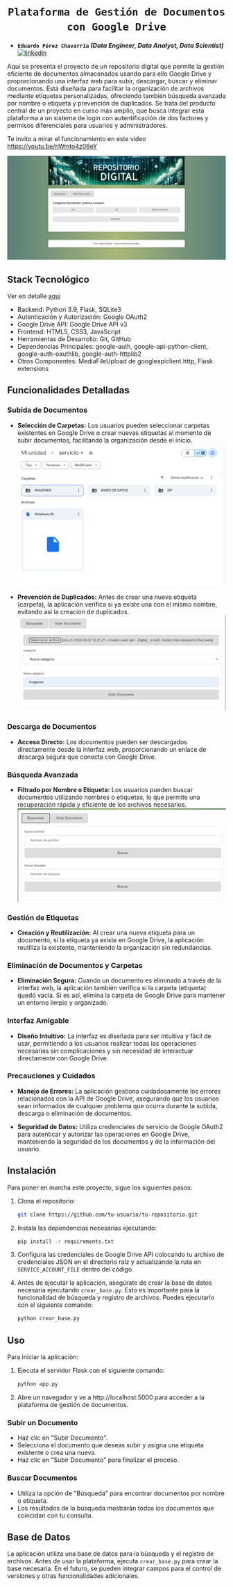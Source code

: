 # <h1 align="center">**`Plataforma de Gestión de Documentos con Google Drive`**</h1>
* **`Eduardo Pérez Chavarría` _(Data Engineer, Data Analyst, Data Scientist)_**   [![linkedin](https://img.shields.io/badge/linkedin-0077B5?style=for-the-badge&logo=linkedin&logoColor=white)](https://www.linkedin.com/in/eduardo-perez-chavarria/)

Aquí se presenta el proyecto de un repositorio digital que permite la gestión eficiente de documentos almacenados usando para ello Google Drive y proporcionando una interfaz web para subir, descargar, buscar y eliminar documentos. Está diseñada para facilitar la organización de archivos mediante etiquetas personalizadas, ofreciendo también búsqueda avanzada por nombre o etiqueta y prevención de duplicados. Se trata del producto central de un proyecto en curso más amplio, que busca integrar esta plataforma a un sistema de login con autentificación de dos factores y permisos diferenciales para usuarios y administradores. 

Te invito a mirar el funcionamiento en este video https://youtu.be/nWmto4z06eY

![repositorio](imagenes/repositorio.png)


## Stack Tecnológico
Ver en detalle [aqui](stack_tecnologico.md)
- Backend: Python 3.9, Flask, SQLite3
- Autenticación y Autorización: Google OAuth2
- Google Drive API: Google Drive API v3
- Frontend: HTML5, CSS3, JavaScript
- Herramientas de Desarrollo: Git, GitHub
- Dependencias Principales: google-auth, google-api-python-client, google-auth-oauthlib, google-auth-httplib2
- Otros Componentes: MediaFileUpload de googleapiclient.http, Flask extensions


## Funcionalidades Detalladas

### Subida de Documentos

- **Selección de Carpetas:** Los usuarios pueden seleccionar carpetas existentes en Google Drive o crear nuevas etiquetas al momento de subir documentos, facilitando la organización desde el inicio.
![repositorio](imagenes/drive.png)

- **Prevención de Duplicados:** Antes de crear una nueva etiqueta (carpeta), la aplicación verifica si ya existe una con el mismo nombre, evitando así la creación de duplicados.
![subida](imagenes/subir.png)
### Descarga de Documentos

- **Acceso Directo:** Los documentos pueden ser descargados directamente desde la interfaz web, proporcionando un enlace de descarga segura que conecta con Google Drive.

### Búsqueda Avanzada

- **Filtrado por Nombre o Etiqueta:** Los usuarios pueden buscar documentos utilizando nombres o etiquetas, lo que permite una recuperación rápida y eficiente de los archivos necesarios.
![repositorio](imagenes/Busquedas.png)

### Gestión de Etiquetas

- **Creación y Reutilización:** Al crear una nueva etiqueta para un documento, si la etiqueta ya existe en Google Drive, la aplicación reutiliza la existente, manteniendo la organización sin redundancias.

### Eliminación de Documentos y Carpetas

- **Eliminación Segura:** Cuando un documento es eliminado a través de la interfaz web, la aplicación también verifica si la carpeta (etiqueta) quedó vacía. Si es así, elimina la carpeta de Google Drive para mantener un entorno limpio y organizado.

### Interfaz Amigable

- **Diseño Intuitivo:** La interfaz es diseñada para ser intuitiva y fácil de usar, permitiendo a los usuarios realizar todas las operaciones necesarias sin complicaciones y sin necesidad de interactuar directamente con Google Drive.

### Precauciones y Cuidados

- **Manejo de Errores:** La aplicación gestiona cuidadosamente los errores relacionados con la API de Google Drive, asegurando que los usuarios sean informados de cualquier problema que ocurra durante la subida, descarga o eliminación de documentos.

- **Seguridad de Datos:** Utiliza credenciales de servicio de Google OAuth2 para autenticar y autorizar las operaciones en Google Drive, manteniendo la seguridad de los documentos y de la información del usuario.

## Instalación

Para poner en marcha este proyecto, sigue los siguientes pasos:

1. Clona el repositorio:

    ```bash
    git clone https://github.com/tu-usuario/tu-repositorio.git
    ```

2. Instala las dependencias necesarias ejecutando:

    ```bash
    pip install -r requirements.txt
    ```

3. Configura las credenciales de Google Drive API colocando tu archivo de credenciales JSON en el directorio raíz y actualizando la ruta en `SERVICE_ACCOUNT_FILE` dentro del código.

4. Antes de ejecutar la aplicación, asegúrate de crear la base de datos necesaria ejecutando `crear_base.py`. Esto es importante para la funcionalidad de búsqueda y registro de archivos. Puedes ejecutarlo con el siguiente comando:

    ```bash
    python crear_base.py
    ```

## Uso

Para iniciar la aplicación:

1. Ejecuta el servidor Flask con el siguiente comando:

    ```bash
    python app.py
    ```

2. Abre un navegador y ve a http://localhost:5000 para acceder a la plataforma de gestión de documentos.

### Subir un Documento

- Haz clic en "Subir Documento".
- Selecciona el documento que deseas subir y asigna una etiqueta existente o crea una nueva.
- Haz clic en "Subir Documento" para finalizar el proceso.

### Buscar Documentos

- Utiliza la opción de "Búsqueda" para encontrar documentos por nombre o etiqueta.
- Los resultados de la búsqueda mostrarán todos los documentos que coincidan con tu consulta.

## Base de Datos

La aplicación utiliza una base de datos para la búsqueda y el registro de archivos. Antes de usar la plataforma, ejecuta `crear_base.py` para crear la base necesaria. En el futuro, se pueden integrar campos para el control de versiones y otras funcionalidades adicionales.

